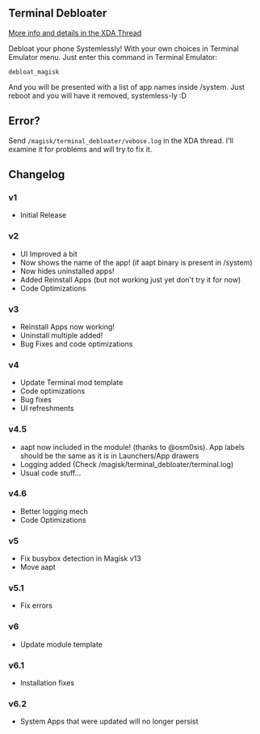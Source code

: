 ## Terminal Debloater
[More info and details in the XDA Thread](https://forum.xda-developers.com/apps/magisk/module-terminal-debloater-debloat-t3584163)

 Debloat your phone Systemlessly!
 With your own choices in Terminal Emulator menu.
 Just enter this command in Terminal Emulator:

	debloat_magisk
	
 And you will be presented with a list of app names inside /system.
 Just reboot and you will have it removed, systemless-ly :D
 
## Error?
 Send `/magisk/terminal_debloater/vebose.log` in the XDA thread. I'll examine it for problems and will try to fix it.

## Changelog

### v1
* Initial Release
### v2
* UI Improved a bit
* Now shows the name of the app! (if aapt binary is present in /system)
* Now hides uninstalled apps!
* Added Reinstall Apps (but not working just yet don't try it for now)
* Code Optimizations
### v3
* Reinstall Apps now working!
* Uninstall multiple added!
* Bug Fixes and code optimizations
### v4
* Update Terminal mod template
* Code optimizations
* Bug fixes
* UI refreshments
### v4.5
* aapt now included in the module! (thanks to @osm0sis). App labels should be the same as it is in Launchers/App drawers 
* Logging added (Check /magisk/terminal_debloater/terminal.log)
* Usual code stuff... 
### v4.6
* Better logging mech
* Code Optimizations
### v5
* Fix busybox detection in Magisk v13
* Move aapt
### v5.1
* Fix errors
### v6
* Update module template
### v6.1
* Installation fixes
### v6.2
* System Apps that were updated will no longer persist
